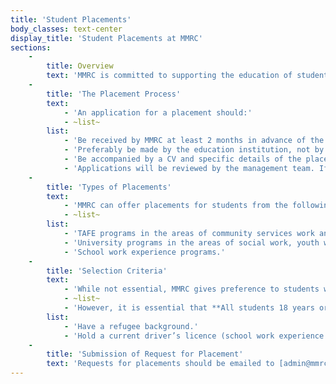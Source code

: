 ```yaml
---
title: 'Student Placements'
body_classes: text-center
display_title: 'Student Placements at MMRC'
sections:
    -
        title: Overview
        text: 'MMRC is committed to supporting the education of students through providing placements which form part of a recognised qualification in a field which is relevant to the work MMRC does. However, MMRC is a small organisation and is not always able to provide suitable supervision or relevant areas of work for students. Our capacity to accept students on placement will depend on existing circumstances at the time of the request.'
    -
        title: 'The Placement Process'
        text:
            - 'An application for a placement should:'
            - ~list~
        list:
            - 'Be received by MMRC at least 2 months in advance of the placement commencement date.'
            - 'Preferably be made by the education institution, not by the student him or herself. We do not have the capacity to review multiple requests from individuals. However, we recognise some institutions expect students to organise their own placements so in these cases, direct applications can be made.'
            - 'Be accompanied by a CV and specific details of the placement requirements of the education institution concerned, including the exact time frame and duration (i.e. start and finish dates, numbers of hours each week etc). Any documentation relating to the aims and objectives of the placement and the supervision and reporting requirements expected of MMRC should be included.'
            - 'Applications will be reviewed by the management team. If MMRC has the capacity for a student placement and the applicant is considered suitable, a meeting between the student and MMRC will be arranged to discuss the placement and to ensure a good “fit” between the student and MMRC.'
    -
        title: 'Types of Placements'
        text:
            - 'MMRC can offer placements for students from the following areas of study:'
            - ~list~
        list:
            - 'TAFE programs in the areas of community services work and youth work.'
            - 'University programs in the areas of social work, youth work, children and family services, and community development.'
            - 'School work experience programs.'
    -
        title: 'Selection Criteria'
        text:
            - 'While not essential, MMRC gives preference to students who:'
            - ~list~
            - 'However, it is essential that **All students 18 years or older hold a current Working with Children Check and Police Clearance before they commence their placement**.'
        list:
            - 'Have a refugee background.'
            - 'Hold a current driver’s licence (school work experience placements excepted).'
    -
        title: 'Submission of Request for Placement'
        text: 'Requests for placements should be emailed to [admin@mmrcwa.org.au](mailto:admin@mmrcwa.org.au) at least 2 months in advance of placement starting date with required documentation. MMRC will endeavour to respond within 3 weeks. Applications which do not include all the requested information will not be considered.'
---
```


